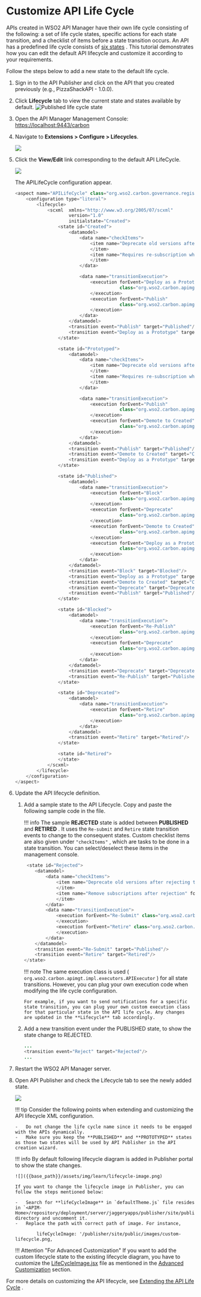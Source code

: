 # Customize API Life Cycle

APIs created in WSO2 API Manager have their own life cycle consisting of the following: a set of life cycle states, specific actions for each state transition, and a checklist of items before a state transition occurs. An API has a predefined life cycle consists of [six states]({{base_path}}/learn/design-api/lifecycle-management/api-lifecycle/#api-lifecycle-states) . This tutorial demonstrates how you can edit the default API lifecycle and customize it according to your requirements.

Follow the steps below to add a new state to the default life cycle.

1.  Sign in to the API Publisher and click on the API that you created previously (e.g., PizzaShackAPI - 1.0.0).
    
2.  Click **Lifecycle** tab to view the current state and states available by default.
    ![Published life cycle state]({{base_path}}/assets/img/learn/default-lifecycle.png)

3.  Open the API Manager Management Console: <https://localhost:9443/carbon>

4.  Navigate to **Extensions &gt; Configure &gt; Lifecycles**.

    ![]({{base_path}}/assets/img/learn/lifecycle-menu.png)

5.  Click the **View/Edit** link corresponding to the default API LifeCycle.

    ![]({{base_path}}/assets/img/learn/api-lifecycle-veiw.png)    
    
    The APILifeCycle configuration appear.

    ``` java
    <aspect name="APILifeCycle" class="org.wso2.carbon.governance.registry.extensions.aspects.DefaultLifeCycle">
        <configuration type="literal">
            <lifecycle>
                <scxml  xmlns="http://www.w3.org/2005/07/scxml"
                        version="1.0"
                        initialstate="Created">
                    <state id="Created">
                        <datamodel>
                            <data name="checkItems">
                                <item name="Deprecate old versions after publish the API" forEvent="">
                                </item>
                                <item name="Requires re-subscription when publish the API" forEvent="">
                                </item>
                            </data>

                            <data name="transitionExecution">
                                <execution forEvent="Deploy as a Prototype"
                                           class="org.wso2.carbon.apimgt.impl.executors.APIExecutor">
                                </execution>
                                <execution forEvent="Publish"
                                           class="org.wso2.carbon.apimgt.impl.executors.APIExecutor">
                                </execution>
                            </data>
                        </datamodel>
                        <transition event="Publish" target="Published"/>
                        <transition event="Deploy as a Prototype" target="Prototyped"/>
                    </state>

                    <state id="Prototyped">
                        <datamodel>
                            <data name="checkItems">
                                <item name="Deprecate old versions after publish the API" forEvent="">
                                </item>
                                <item name="Requires re-subscription when publish the API" forEvent="">
                                </item>
                            </data>

                            <data name="transitionExecution">
                                <execution forEvent="Publish"
                                           class="org.wso2.carbon.apimgt.impl.executors.APIExecutor">
                                </execution>
                                <execution forEvent="Demote to Created"
                                           class="org.wso2.carbon.apimgt.impl.executors.APIExecutor">
                                </execution>
                            </data>
                        </datamodel>
                        <transition event="Publish" target="Published"/>
                        <transition event="Demote to Created" target="Created"/>
                        <transition event="Deploy as a Prototype" target="Prototyped"/>
                    </state>

                    <state id="Published">
                        <datamodel>
                            <data name="transitionExecution">
                                <execution forEvent="Block"
                                           class="org.wso2.carbon.apimgt.impl.executors.APIExecutor">
                                </execution>
                                <execution forEvent="Deprecate"
                                           class="org.wso2.carbon.apimgt.impl.executors.APIExecutor">
                                </execution>
                                <execution forEvent="Demote to Created"
                                           class="org.wso2.carbon.apimgt.impl.executors.APIExecutor">
                                </execution>
                                <execution forEvent="Deploy as a Prototype"
                                           class="org.wso2.carbon.apimgt.impl.executors.APIExecutor">
                                </execution>
                            </data>
                        </datamodel>
                        <transition event="Block" target="Blocked"/>
                        <transition event="Deploy as a Prototype" target="Prototyped"/>
                        <transition event="Demote to Created" target="Created"/>
                        <transition event="Deprecate" target="Deprecated"/>
                        <transition event="Publish" target="Published"/>
                    </state>

                    <state id="Blocked">
                        <datamodel>
                            <data name="transitionExecution">
                                <execution forEvent="Re-Publish"
                                           class="org.wso2.carbon.apimgt.impl.executors.APIExecutor">
                                </execution>
                                <execution forEvent="Deprecate"
                                           class="org.wso2.carbon.apimgt.impl.executors.APIExecutor">
                                </execution>
                            </data>
                        </datamodel>
                        <transition event="Deprecate" target="Deprecated"/>
                        <transition event="Re-Publish" target="Published"/>
                    </state>

                    <state id="Deprecated">
                        <datamodel>
                            <data name="transitionExecution">
                                <execution forEvent="Retire"
                                           class="org.wso2.carbon.apimgt.impl.executors.APIExecutor">
                                </execution>
                            </data>
                        </datamodel>
                        <transition event="Retire" target="Retired"/>
                    </state>

                    <state id="Retired">
                    </state>
                </scxml>
            </lifecycle>
        </configuration>
    </aspect>
    ```
6.  Update the API lifecycle definition.

    1.  Add a sample state to the API Lifecycle.
        Copy and paste the following sample code in the file.

        !!! info
            The sample **REJECTED** state is added between **PUBLISHED** and **RETIRED** . It uses the `Re-submit` and `Retire` state transition events to change to the consequent states. Custom checklist items are also given under `"checkItems"` , which are tasks to be done in a state transition. You can select/deselect these items in the management console.


        ``` java
         <state id="Rejected">
            <datamodel>
                <data name="checkItems">
                    <item name="Deprecate old versions after rejecting the API" forEvent="">
                    </item>
                    <item name="Remove subscriptions after rejection" forEvent="">
                    </item>
                </data>
                <data name="transitionExecution">
                    <execution forEvent="Re-Submit" class="org.wso2.carbon.apimgt.impl.executors.APIExecutor">
                    </execution>
                    <execution forEvent="Retire" class="org.wso2.carbon.apimgt.impl.executors.APIExecutor">
                    </execution>
                </data>
            </datamodel>
            <transition event="Re-Submit" target="Published"/>
            <transition event="Retire" target="Retired"/>
        </state>
        ```

        !!! note
            The same execution class is used ( `org.wso2.carbon.apimgt.impl.executors.APIExecutor` ) for all state transitions. However, you can plug your own execution code when modifying the life cycle configuration.

            For example, if you want to send notifications for a specific state transition, you can plug your own custom execution class for that particular state in the API life cycle. Any changes are updated in the **Lifecycle** tab accordingly.


    2.  Add a new transition event under the PUBLISHED state, to show the state change to REJECTED.

        ``` java
        ...   
        <transition event="Reject" target="Rejected"/>
        ...
        ```

7.  Restart the WSO2 API Manager server.

8.  Open API Publisher and check the Lifecycle tab to see the newly added state.

    ![]({{base_path}}/assets/img/learn/custom-life-cycle-states.png)

    !!! tip
        Consider the following points when extending and customizing the API lifecycle XML configuration.

        -   Do not change the life cycle name since it needs to be engaged with the APIs dynamically.
        -   Make sure you keep the **PUBLISHED** and **PROTOTYPED** states as those two states will be used by API Publisher in the API creation wizard.

    !!! info
        By default following lifecycle diagram is added in Publisher portal to show the state changes.

        ![]({{base_path}}/assets/img/learn/lifecycle-image.png)

        If you want to change the lifecycle image in Publisher, you can follow the steps mentioned below:

        -   Search for **lifeCycleImage** in `defaultTheme.js` file resides in `<APIM-Home>/repository/deployment/server/jaggeryapps/publisher/site/public/conf` directory and uncomment it.
        -   Replace the path with correct path of image. For instance,

                lifeCycleImage: '/publisher/site/public/images/custom-lifecycle.png,

    !!! Attention "For Advanced Customization"
        If you want to add the custom lifecycle state to the existing lifecycle diagram, you have to customize the [LifeCycleImage.jsx](https://github.com/wso2/carbon-apimgt/blob/v6.6.163/features/apimgt/org.wso2.carbon.apimgt.publisher.feature/src/main/resources/publisher/source/src/app/components/Apis/Details/LifeCycle/LifeCycleImage.jsx) file as mentioned in the [Advanced Customization]({{base_path}}/learn/consume-api/customizations/customizing-the-developer-portal/advanced-customization/) section.


For more details on customizing the API lifecycle, see [Extending the API Life Cycle]({{base_path}}/learn/design-api/lifecycle-management/extending-the-api-life-cycle/) .
